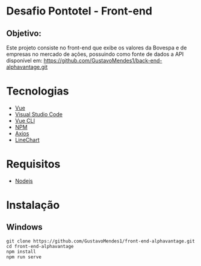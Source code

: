 # Desafio Pontotel - Front-end
## Objetivo:
Este projeto consiste no front-end que exibe os valores da Bovespa e de empresas no mercado de ações, possuindo como fonte de dados a API disponível em: https://github.com/GustavoMendes1/back-end-alphavantage.git

# Tecnologias
- [Vue](https://vuejs.org/)
- [Visual Studio Code](https://code.visualstudio.com/)
- [Vue CLI](https://cli.vuejs.org/)
- [NPM](https://nodejs.org/en/)
- [Axios](https://www.npmjs.com/package/axios)
- [LineChart](https://www.chartjs.org/docs/latest/charts/line.html)

# Requisitos
- [Nodejs](https://nodejs.org/en/download/)

# Instalação
## Windows

```shell
git clone https://github.com/GustavoMendes1/front-end-alphavantage.git
cd front-end-alphavantage
npm install
npm run serve
